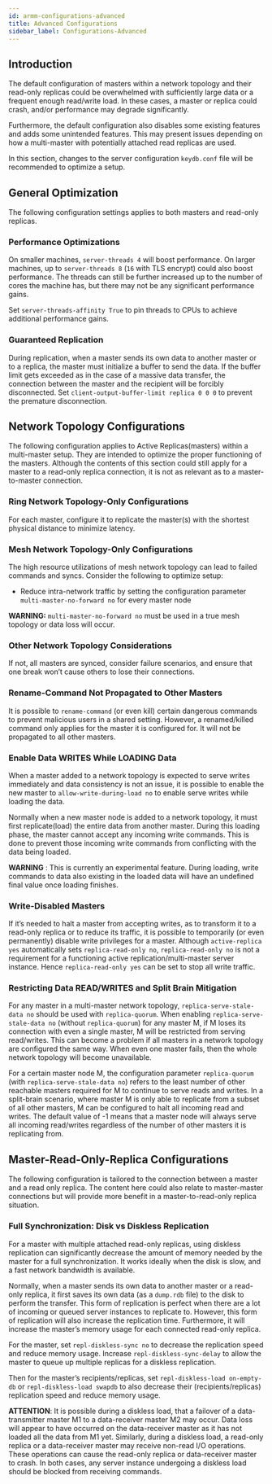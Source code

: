 ```yaml
---
id: armm-configurations-advanced
title: Advanced Configurations
sidebar_label: Configurations-Advanced
---
```


## Introduction

The default configuration of masters within a network topology and their read-only replicas could be overwhelmed with 
sufficiently large data or a frequent enough read/write load. In these cases, a master or replica could crash, and/or performance may degrade significantly. 

Furthermore, the default configuration also disables some existing features and adds some unintended features. This may present issues depending on how a multi-master with potentially attached read replicas are used. 

In this section, changes to the server configuration `keydb.conf` file will be recommended to optimize a setup.

## General Optimization

The following configuration settings applies to both masters and read-only replicas.

### Performance Optimizations

On smaller machines, `server-threads 4` will boost performance. On larger machines, up to `server-threads 8` (`16` with TLS encrypt) could also boost performance. The threads can still be further increased up to the number of cores the machine has, but there may not be any significant performance gains.

Set `server-threads-affinity True` to pin threads to CPUs to achieve additional performance gains. 

### Guaranteed Replication 	

During replication, when a master sends its own data to another master or to a replica, the master must initialize a buffer to send the data. If the buffer limit gets exceeded as in the case of a massive data transfer, the connection between the master and the recipient will be forcibly disconnected.  Set `client-output-buffer-limit replica 0 0 0` to prevent the premature disconnection. 

## Network Topology Configurations

The following configuration applies to Active Replicas(masters) within a multi-master setup. They are intended to optimize the proper functioning of the masters. Although the contents of this section could still apply for a master to a read-only replica connection, it is not as relevant as to a master-to-master connection.

### Ring Network Topology-Only Configurations

For each master, configure it to replicate the master(s) with the shortest physical distance to minimize latency.

### Mesh Network Topology-Only Configurations

The high resource utilizations of mesh network topology can lead to failed commands and syncs. Consider the following to optimize setup:
- Reduce intra-network traffic by setting the configuration parameter `multi-master-no-forward no` for every master node

**WARNING:** `multi-master-no-forward no` must be used in a true mesh topology or data loss will occur.

### Other Network Topology Considerations

If not, all masters are synced, consider failure scenarios, and ensure that one break won’t cause others to lose their connections.

### Rename-Command Not Propagated to Other Masters

It is possible to `rename-command` (or even kill) certain dangerous commands to prevent malicious users in a shared setting. However, a renamed/killed command only applies for the master it is configured for. It will not be propagated to all other masters.

### Enable Data WRITES While LOADING Data

When a master added to a network topology is expected to serve writes immediately and data consistency is not an issue, it is possible to enable the new master to `allow-write-during-load no` to enable serve writes while loading the data.

Normally when a new master node is added to a network topology, it must first replicate(load) the entire data from another master. During this loading phase, the master cannot accept any incoming write commands. This is done to prevent those incoming write commands from conflicting with the data being loaded.

**WARNING** : This is currently an experimental feature. During loading, write commands to data also existing in the loaded data will have an undefined final value once loading finishes. 

### Write-Disabled Masters

If it’s needed to halt a master from accepting writes, as to transform it to a read-only replica or to reduce its traffic, it is possible to temporarily (or even permanently) disable write privileges for a master. Although `active-replica yes` automatically sets `replica-read-only no`, `replica-read-only no` is not a requirement for a functioning active replication/multi-master server instance.  Hence `replica-read-only yes` can be set to stop all write traffic.

### Restricting Data READ/WRITES and Split Brain Mitigation

For any master in a multi-master network topology, `replica-serve-stale-data no` should be used with `replica-quorum`. When enabling `replica-serve-stale-data no` (without `replica-quorum`) for any master M, if M loses its connection with even a single master, M will be restricted from serving read/writes. This can become a problem if all masters in a network topology are configured the same way. When even one master fails, then the whole network topology will become unavailable. 

For a certain master node M, the configuration parameter `replica-quorum` (with `replica-serve-stale-data no`) refers to the least number of other reachable masters required for M to continue to serve reads and writes. In a split-brain scenario, where master M is only able to replicate from a subset of all other masters, M can be configured to halt all incoming read and writes. The default value of -1 means that a master node will always serve all incoming read/writes regardless of the number of other masters it is replicating from.  

## Master-Read-Only-Replica Configurations

The following configuration is tailored to the connection between a master and a read only replica. The content here could also relate to master-master connections but will provide more benefit in a master-to-read-only replica situation.	

### Full Synchronization: Disk vs Diskless Replication

For a master with multiple attached read-only replicas, using diskless replication can significantly decrease the amount of memory needed by the master for a full synchronization. It works ideally when the disk is slow, and a fast network bandwidth is available.

Normally, when a master sends its own data to another master or a read-only replica, it first saves its own data (as a `dump.rdb` file) to the disk to perform the transfer. This form of replication is perfect when there are a lot of incoming or queued server instances to replicate to. However, this form of replication will also increase the replication time. Furthermore, it will increase the master’s memory usage for each connected read-only replica. 

For the master, set `repl-diskless-sync no` to decrease the replication speed and reduce memory usage. Increase `repl-diskless-sync-delay` to allow the master to queue up multiple replicas for a diskless replication.  

Then for the master’s recipients/replicas, set `repl-diskless-load on-empty-db` or `repl-diskless-load swapdb` to also decrease their (recipients/replicas) replication speed and reduce memory usage. 

**ATTENTION**: It is possible during a diskless load, that a failover of a data-transmitter master M1 to a data-receiver master M2 may occur. Data loss will appear to have occurred on the data-receiver master as it has not loaded all the data from M1 yet. Similarly, during a diskless load, a read-only replica or a data-receiver master may receive non-read I/O operations. These operations can cause the read-only replica or data-receiver master to crash.  In both cases, any server instance undergoing a diskless load should be blocked from receiving commands. 
